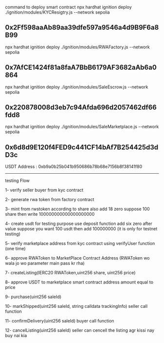 command to deploy smart contract 
npx hardhat ignition deploy ./ignition/modules/KYCResigtry.js --network sepolia

0x2Ff598aaAb89aa39dfe597a9546a4d9B9F6a8B99
----------------------------------------------------------------------------------------
npx hardhat ignition deploy ./ignition/modules/RWAFactory.js --network sepolia

0x7AfCE1424f81a8faA7BbB6179AF3682aAb6a0864
----------------------------------------------------------------------------------------
npx hardhat ignition deploy ./ignition/modules/SaleEscrow.js --network sepolia

0x220878008d3eb7c94Afda696d2057462df66fdd8
----------------------------------------------------------------------------------------
npx hardhat ignition deploy ./ignition/modules/SaleMarketplace.js --network sepolia

0x6d8d9E120f4FED9c441CF14bAf7B254425d3dD3c
-----------------------------------------------------------------------------------------
USDT Address : 0xb9a0b25b041b950686b78b68e7156b8f38141f80

-----------------------------------------------------------------------------------------

testing Flow

1- verify seller buyer from kyc contract 

2- generate rwa token from factory contract

3- mint from rwstoken according to share also add 18 zero suppose 100 share then write 100000000000000000000

4- create usdt for testing purpose  use deposit function add six zero after value suppose you want 100 usdt then add 100000000 (it is only for testnet testing)

5- verify marketplace address from kyc contract using verifyUser function (one time)

6- approve RWAToken to MarketPlace Contract Address (RWAToken wo wala jo wo parameter main pass kr rha)

7- createListing(IERC20 RWAToken,uint256 share, uint256 price)

8- approve USDT to marketplace smart contract address amount equal to price

9- purchase(uint256 saleId)

10- markShipped(uint256 saleId, string calldata trackingInfo) seller call function

11- confirmDelivery(uint256 saleId)  buyer call function

12- cancelListing(uint256 saleId) seller can cencell the listing agr kissi nay buy nai kia 
